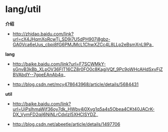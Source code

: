 ﻿# lang/util

**介绍**

  - http://zhidao.baidu.com/link?url=cX4JHqmXoRcwTj_SD9i7U5dPH907j8gbz-GA0Vca6eUus_cbpi8fG6PMJMcL1ChwXZCc4L8LLp2eBsmXnL9Pa_

**lang**
     
  - http://baike.baidu.com/link?url=F7SCWMkY-sGnvB3kBb_XLpOV36FIT16CZ8r0FO0c8KagjVQf_9Pc9oWHcAHdSxyFjZBVAbdY--7gpeEAnAb4q_
     
  - http://blog.csdn.net/mcy478643968/article/details/5684431

**util**
     
  - http://baike.baidu.com/link?url=UjPsIhmaWjf36oy7dk_HWbv4j0Xvg1q5a4s5Obea4CKt40JACrK-DX_VymFD2qjl6NiNLrCdxIzI5XHClSYDZ_
     
  - http://blog.csdn.net/abeetle/article/details/1497706


